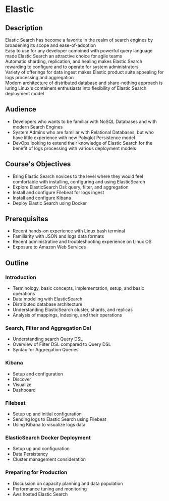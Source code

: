 # Elastic #

## Description ##
Elastic Search has become a favorite in the realm of search engines by broadening its scope and ease-of-adoption  
Easy to use for any developer combined with powerful query language made Elastic Search an attractive choice for agile teams  
Automatic sharding, replication, and healing makes Elastic Search rewarding to configure and to operate for system administrators  
Variety of offerings for data ingest makes Elastic product suite appealing for logs processing and aggregation  
Modern architecture of distributed database and share-nothing approach is luring Linux's containers enthusiasts into flexibility of Elastic Search deployment model  

## Audience ##
* Developers who wants to be familiar with NoSQL Databases and with modern Search Engines
* System Admins who are familiar with Relational Databases, but who have little experience with new Polyglot Persistence model
* DevOps looking to extend their knowledge of Elastic Search for the benefit of logs processing with various deployment models

## Course's Objectives ##
* Bring Elastic Search novices to the level where they would feel comfortable with installing, configuring and using ElasticSearch
* Explore ElasticSearch Dsl: query, filter, and aggregation
* Install and configure Filebeat for logs ingest 
* Install and configure Kibana
* Deploy Elastic Search using Docker

## Prerequisites ##
* Recent hands-on experience with Linux bash terminal
* Familiarity with JSON and logs data formats
* Recent administrative and troubleshooting experience on Linux OS
* Exposure to Amazon Web Services

## Outline ##
### Introduction ###
* Terminology, basic concepts, implementation, setup, and basic operations
* Data modeling with ElasticSearch
* Distributed database architecture
* Understanding ElasticSearch cluster, shards, and replicas
* Analysis of mappings, indexing, and their operations

### Search, Filter and Aggregation Dsl ###
* Understanding search Query DSL
* Overview of Filter DSL compared to Query DSL
* Syntax for Aggregation Queries

### Kibana ###
* Setup and configuration
* Discover
* Visualize
* Dashboard

### Filebeat ###
* Setup up and initial configuration
* Sending logs to Elastic Search using Filebeat
* Using Kibana to visualize logs data

### ElasticSearch Docker Deployment ###
* Setup up and configuration
* Data Persistency
* Cluster management consideration

### Preparing for Production ###
* Discussion on capacity planning and data population
* Performance tuning and monitoring
* Aws hosted Elastic Search